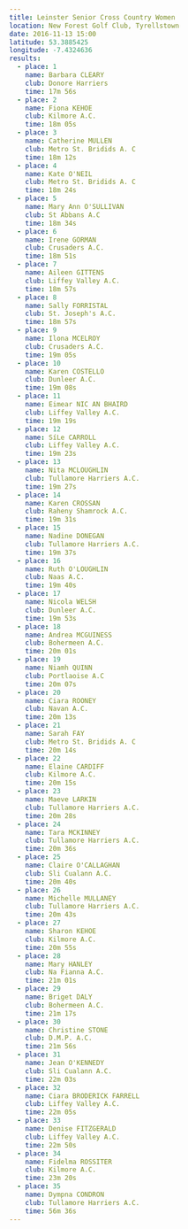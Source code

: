 ```yaml
---
title: Leinster Senior Cross Country Women
location: New Forest Golf Club, Tyrellstown
date: 2016-11-13 15:00
latitude: 53.3885425
longitude: -7.4324636
results:
  - place: 1
    name: Barbara CLEARY
    club: Donore Harriers
    time: 17m 56s
  - place: 2
    name: Fiona KEHOE
    club: Kilmore A.C.
    time: 18m 05s
  - place: 3
    name: Catherine MULLEN
    club: Metro St. Bridids A. C
    time: 18m 12s
  - place: 4
    name: Kate O'NEIL
    club: Metro St. Bridids A. C
    time: 18m 24s
  - place: 5
    name: Mary Ann O'SULLIVAN
    club: St Abbans A.C
    time: 18m 34s
  - place: 6
    name: Irene GORMAN
    club: Crusaders A.C.
    time: 18m 51s
  - place: 7
    name: Aileen GITTENS
    club: Liffey Valley A.C.
    time: 18m 57s
  - place: 8
    name: Sally FORRISTAL
    club: St. Joseph's A.C.
    time: 18m 57s
  - place: 9
    name: Ilona MCELROY
    club: Crusaders A.C.
    time: 19m 05s
  - place: 10
    name: Karen COSTELLO
    club: Dunleer A.C.
    time: 19m 08s
  - place: 11
    name: Eimear NIC AN BHAIRD
    club: Liffey Valley A.C.
    time: 19m 19s
  - place: 12
    name: SíLe CARROLL
    club: Liffey Valley A.C.
    time: 19m 23s
  - place: 13
    name: Nita MCLOUGHLIN
    club: Tullamore Harriers A.C.
    time: 19m 27s
  - place: 14
    name: Karen CROSSAN
    club: Raheny Shamrock A.C.
    time: 19m 31s
  - place: 15
    name: Nadine DONEGAN
    club: Tullamore Harriers A.C.
    time: 19m 37s
  - place: 16
    name: Ruth O'LOUGHLIN
    club: Naas A.C.
    time: 19m 40s
  - place: 17
    name: Nicola WELSH
    club: Dunleer A.C.
    time: 19m 53s
  - place: 18
    name: Andrea MCGUINESS
    club: Bohermeen A.C.
    time: 20m 01s
  - place: 19
    name: Niamh QUINN
    club: Portlaoise A.C
    time: 20m 07s
  - place: 20
    name: Ciara ROONEY
    club: Navan A.C.
    time: 20m 13s
  - place: 21
    name: Sarah FAY
    club: Metro St. Bridids A. C
    time: 20m 14s
  - place: 22
    name: Elaine CARDIFF
    club: Kilmore A.C.
    time: 20m 15s
  - place: 23
    name: Maeve LARKIN
    club: Tullamore Harriers A.C.
    time: 20m 28s
  - place: 24
    name: Tara MCKINNEY
    club: Tullamore Harriers A.C.
    time: 20m 36s
  - place: 25
    name: Claire O'CALLAGHAN
    club: Sli Cualann A.C.
    time: 20m 40s
  - place: 26
    name: Michelle MULLANEY
    club: Tullamore Harriers A.C.
    time: 20m 43s
  - place: 27
    name: Sharon KEHOE
    club: Kilmore A.C.
    time: 20m 55s
  - place: 28
    name: Mary HANLEY
    club: Na Fianna A.C.
    time: 21m 01s
  - place: 29
    name: Briget DALY
    club: Bohermeen A.C.
    time: 21m 17s
  - place: 30
    name: Christine STONE
    club: D.M.P. A.C.
    time: 21m 56s
  - place: 31
    name: Jean O'KENNEDY
    club: Sli Cualann A.C.
    time: 22m 03s
  - place: 32
    name: Ciara BRODERICK FARRELL
    club: Liffey Valley A.C.
    time: 22m 05s
  - place: 33
    name: Denise FITZGERALD
    club: Liffey Valley A.C.
    time: 22m 50s
  - place: 34
    name: Fidelma ROSSITER
    club: Kilmore A.C.
    time: 23m 20s
  - place: 35
    name: Dympna CONDRON
    club: Tullamore Harriers A.C.
    time: 56m 36s
---
```

